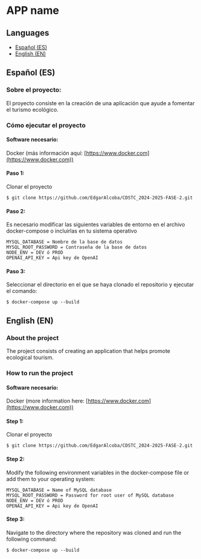 # APP name
## Languages
- [ Español (ES)](#español-es)
- [ English (EN)](#english-en)

## Español (ES)
### Sobre el proyecto:
El proyecto consiste en la creación de una aplicación que ayude a fomentar el turismo ecológico.

### Cómo ejecutar el proyecto
#### Software necesario:
Docker (más información aquí: [https://www.docker.com](https://www.docker.com))
#### Paso 1:
Clonar el proyecto
```shell
$ git clone https://github.com/EdgarAlcoba/CDSTC_2024-2025-FASE-2.git
```
#### Paso 2:
Es necesario modificar las siguientes variables de entorno en el archivo docker-compose o incluirlas en tu sistema operativo  

```shell
MYSQL_DATABASE = Nombre de la base de datos
MYSQL_ROOT_PASSWORD = Contraseña de la base de datos
NODE_ENV = DEV ó PROD
OPENAI_API_KEY = Api key de OpenAI
```
#### Paso 3:
Seleccionar el directorio en el que se haya clonado el repositorio y ejecutar el comando:  
```shell
$ docker-compose up --build
```

## English (EN)
### About the project
The project consists of creating an application that helps promote ecological tourism.

### How to run the project
#### Software necesario:
Docker (more information here: [https://www.docker.com](https://www.docker.com))

#### Step 1:
Clonar el proyecto
```shell
$ git clone https://github.com/EdgarAlcoba/CDSTC_2024-2025-FASE-2.git
```
#### Step 2:
Modify the following environment variables in the docker-compose file or add them to your operating system:

```shell
MYSQL_DATABASE = Name of MySQL database
MYSQL_ROOT_PASSWORD = Password for root user of MySQL database
NODE_ENV = DEV ó PROD
OPENAI_API_KEY = Api key de OpenAI
```
#### Step 3:
Navigate to the directory where the repository was cloned and run the following command:
```shell
$ docker-compose up --build
```
